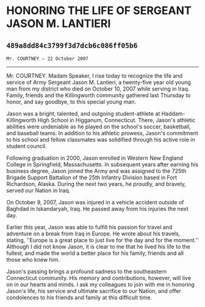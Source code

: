 # HONORING THE LIFE OF SERGEANT JASON M. LANTIERI
## `489a8dd84c3799f3d7dcb6c086ff05b6`
`Mr. COURTNEY — 22 October 2007`

---


Mr. COURTNEY. Madam Speaker, I rise today to recognize the life and 
service of Army Sergeant Jason M. Lantieri, a twenty-five year old 
young man from my district who died on October 10, 2007 while serving 
in Iraq. Family, friends and the Killingworth community gathered last 
Thursday to honor, and say goodbye, to this special young man.

Jason was a bright, talented, and outgoing student-athlete at Haddam-
Killingworth High School in Higganum, Connecticut. There, Jason's 
athletic abilities were undeniable as he played on the school's soccer, 
basketball, and baseball teams. In addition to his athletic prowess, 
Jason's commitment to his school and fellow classmates was solidified 
through his active role in student council.

Following graduation in 2000, Jason enrolled in Western New England 
College in Springfield, Massachusetts. In subsequent years after 
earning his business degree, Jason joined the Army and was assigned to 
the 725th Brigade Support Battalion of the 25th Infantry Division based 
in Fort Richardson, Alaska. During the next two years, he proudly, and 
bravely, served our Nation in Iraq.

On October 9, 2007, Jason was injured in a vehicle accident outside 
of Baghdad in Iskandaryah, Iraq. He passed away from his injuries the 
next day.

Earlier this year, Jason was able to fulfill his passion for travel 
and adventure on a break from Iraq in Europe. He wrote about his 
travels, stating, ''Europe is a great place to just live for the day 
and for the moment.'' Although I did not know Jason, it is clear to me 
that he lived his life to the fullest, and made the world a better 
place for his family, friends and all those who knew him.

Jason's passing brings a profound sadness to the southeastern 
Connecticut community. His memory and contributions, however, will live 
on in our hearts and minds. I ask my colleagues to join with me in 
honoring Jason's life, his service and ultimate sacrifice to our 
Nation, and offer condolences to his friends and family at this 
difficult time.
